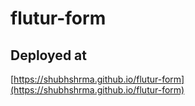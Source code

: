 # flutur-form

## Deployed at
[https://shubhshrma.github.io/flutur-form](https://shubhshrma.github.io/flutur-form)
